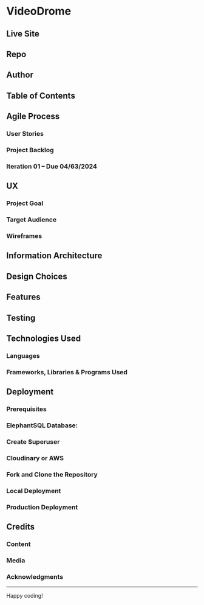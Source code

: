 # VideoDrome
## Live Site
## Repo
## Author
## Table of Contents
## Agile Process
### User Stories
### Project Backlog
### Iteration 01 – Due 04/63/2024
## UX
### Project Goal
### Target Audience
### Wireframes
## Information Architecture
## Design Choices
## Features
## Testing
## Technologies Used
### Languages
### Frameworks, Libraries & Programs Used
## Deployment
### Prerequisites
### ElephantSQL Database:
### Create Superuser
### Cloudinary or AWS
### Fork and Clone the Repository
### Local Deployment
### Production Deployment
## Credits
### Content
### Media
### Acknowledgments

---

Happy coding!
